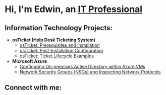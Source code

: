 <h1>Hi, I'm Edwin, an <a href="https://www.linkedin.com/in/edwin-white-888650186/">IT Professional</a></h1>

<h2> Information Technology Projects:</h2>

- <b>osTicket (Help Desk Ticketing System)</b>
  - [osTicket: Prerequisites and Installation](https://github.com/Edwin-A-B-White/osticket-prereqs)
  - [osTicket: Post-Installation Configuration](https://github.com/Edwin-A-B-White/post-install-config)
  - [osTicket: Ticket Lifecycle Examples](https://github.com/Edwin-A-B-White/ticket-lifecycle)
- <b>Microsoft Azure</b>
  - [Configuring On-premises Active Directory within Azure VMs](https://github.com/Edwin-A-B-White/configure-ad)
  - [Network Security Groups (NSGs) and Inspecting Network Protocols](https://github.com/Edwin-A-B-White/azure-network-protocols)

<h2>Connect with me:</h2>

<!--[<img align="left" alt="Josh | Twitter" width="22px" src="https://cdn.jsdelivr.net/npm/simple-icons@v3/icons/twitter.svg" />][twitter]-->
<!--[<img align="left" alt="Josh | LinkedIn" width="22px" src="https://cdn.jsdelivr.net/npm/simple-icons@v3/icons/linkedin.svg" />][linkedin]-->
<!--[<img align="left" alt="Josh | Instagram" width="22px" src="https://cdn.jsdelivr.net/npm/simple-icons@v3/icons/instagram.svg" />][instagram]-->

[twitter]: https://twitter.com/Josh
[instagram]: https://www.instagram.com/Josh
[linkedin]: https://linkedin.com/in/Josh
